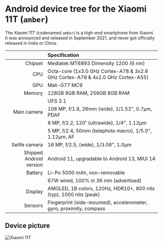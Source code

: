 # Android device tree for the Xiaomi 11T (`amber`)

The Xiaomi 11T (codenamed `amber`) is a high-end smartphone from Xiaomi. It was announced and released in September 2021, and never got officially released in India or China.

󠀠                        | Specification
-----------------------:|:-------------------------
Chipset                 | Mediatek MT6893 Dimensity 1200 (6 nm)
CPU                     | Octa-core (1x3.0 GHz Cortex-A78 & 3x2.6 GHz Cortex-A78 & 4x2.0 GHz Cortex-A55)
GPU                     | Mali-G77 MC9
Memory                  | 128GB 8GB RAM, 256GB 8GB RAM
󠀠                        | UFS 3.1
Main camera             | 108 MP, f/1.8, 26mm (wide), 1/1.52", 0.7µm, PDAF
󠀠                        | 8 MP, f/2.2, 120˚ (ultrawide), 1/4", 1.12µm
󠀠                        | 5 MP, f/2.4, 50mm (telephoto macro), 1/5.0", 1.12µm, AF
Selife camera           | 16 MP, f/2.5, (wide), 1/3.06", 1.0µm
Shipped Android version | Android 11, upgradable to Android 13, MIUI 14
Battery                 | Li-Po 5000 mAh, non-removable
󠀠                        | 67W wired, 100% in 36 min (advertised)
Display                 | AMOLED, 1B colors, 120Hz, HDR10+, 800 nits (typ), 1000 nits (peak)
Sensors                 | Fingerprint (side-mounted), accelerometer, gyro, proximity, compass

## Device picture
![Xiaomi 11T](https://i01.appmifile.com/v1/MI_18455B3E4DA706226CF7535A58E875F0267/pms_1631682201.8566215!800x800!85.png)
